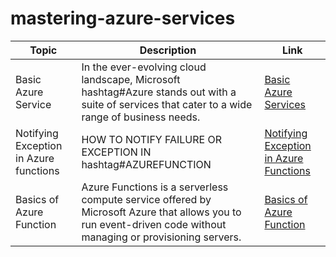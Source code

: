 # mastering-azure-services

|Topic          | Description   | Link |
| ------------- | ------------- | ----- |
| Basic Azure Service  | In the ever-evolving cloud landscape, Microsoft hashtag#Azure stands out with a suite of services that cater to a wide range of business needs.| [Basic Azure Services](https://www.linkedin.com/feed/update/urn:li:activity:7184048822069735424/)|
| Notifying Exception in Azure functions | HOW TO NOTIFY FAILURE OR EXCEPTION IN hashtag#AZUREFUNCTION| [Notifying Exception in Azure Functions](https://www.linkedin.com/feed/update/urn:li:activity:7184403560699183104/)|
| Basics of Azure Function | Azure Functions is a serverless compute service offered by Microsoft Azure that allows you to run event-driven code without managing or provisioning servers. | [Basics of Azure Function](https://www.linkedin.com/feed/update/urn:li:activity:7184479709127204864/)|
